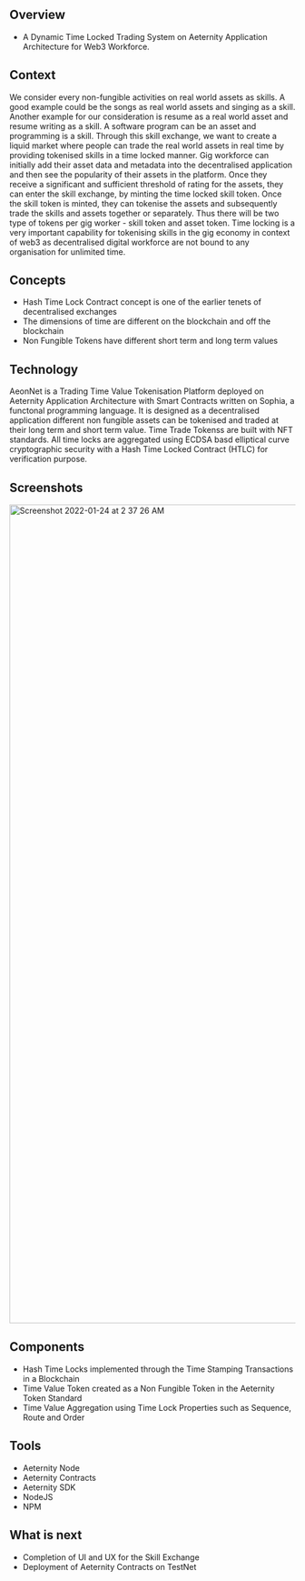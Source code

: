 ## Overview
- A Dynamic Time Locked Trading System on Aeternity Application Architecture for Web3 Workforce. 

## Context
We consider every non-fungible activities on real world assets as skills. A good example could be the songs as real world assets and singing as a skill. Another example for our consideration is resume as a real world asset and resume writing as a skill. A software program can be an asset and programming is a skill. Through this skill exchange, we want to create a liquid market where people can trade the real world assets in real time by providing tokenised skills in a time locked manner. Gig workforce can initially add their asset data and metadata into the decentralised application and then see the popularity of their assets in the platform. Once they receive a significant and sufficient threshold of rating for the assets, they can enter the skill exchange, by minting the time locked skill token. Once the skill token is minted, they can tokenise the assets and subsequently trade the skills and assets together or separately. Thus there will be two type of tokens per gig worker - skill token and asset token. Time locking is a very important capability for tokenising skills in the gig economy in context of web3 as decentralised digital workforce are not bound to any organisation for unlimited time.

## Concepts
- Hash Time Lock Contract concept is one of the earlier tenets of decentralised exchanges
- The dimensions of time are different on the blockchain and off the blockchain
- Non Fungible Tokens have different short term and long term values

## Technology
AeonNet is a Trading Time Value Tokenisation Platform deployed on Aeternity Application Architecture with Smart Contracts written on Sophia, a functonal programming language. It is designed as a decentralised application different non fungible assets can be tokenised and traded at their long term and short term value. Time Trade Tokenss are built with NFT standards. All time locks are aggregated using ECDSA basd elliptical curve cryptographic security with a Hash Time Locked Contract (HTLC) for verification purpose.  

## Screenshots
<img width="1440" alt="Screenshot 2022-01-24 at 2 37 26 AM" src="https://user-images.githubusercontent.com/61057538/150698300-be75cb69-cb2f-4668-a41b-be5e6a1531b0.png">

## Components
- Hash Time Locks implemented through the Time Stamping Transactions in a Blockchain
- Time Value Token created as a Non Fungible Token in the Aeternity Token Standard
- Time Value Aggregation using Time Lock Properties such as Sequence, Route and Order

## Tools
- Aeternity Node
- Aeternity Contracts
- Aeternity SDK
- NodeJS
- NPM

## What is next
- Completion of UI and UX for the Skill Exchange
- Deployment of Aeternity Contracts on TestNet
